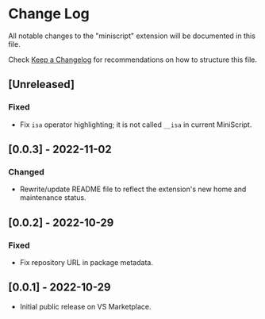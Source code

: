 # Change Log
All notable changes to the "miniscript" extension will be documented in this file.

Check [Keep a Changelog](http://keepachangelog.com/) for recommendations on how to structure this file.

## [Unreleased]
### Fixed
- Fix `isa` operator highlighting; it is not called `__isa` in current MiniScript.
## [0.0.3] - 2022-11-02
### Changed
- Rewrite/update README file to reflect the extension's new home and maintenance status.

## [0.0.2] - 2022-10-29
### Fixed
- Fix repository URL in package metadata.

## [0.0.1] - 2022-10-29
- Initial public release on VS Marketplace.
